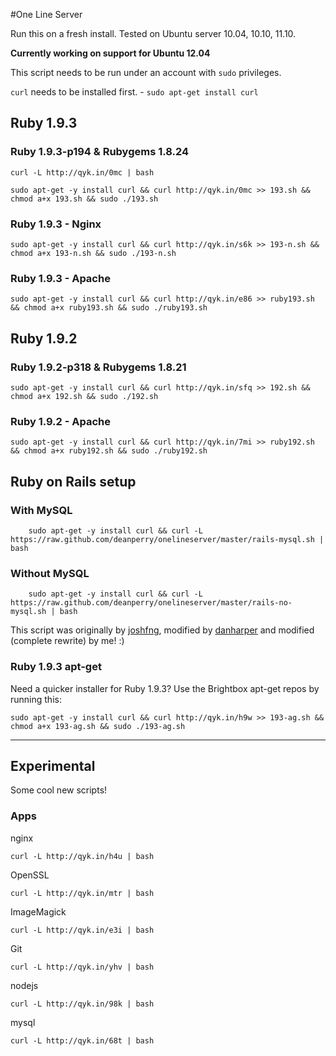 #One Line Server

Run this on a fresh install. Tested on Ubuntu server 10.04, 10.10, 11.10.

**Currently working on support for Ubuntu 12.04**

This script needs to be run under an account with `sudo` privileges.

`curl` needs to be installed first. - `sudo apt-get install curl`

## Ruby 1.9.3

### Ruby 1.9.3-p194 & Rubygems 1.8.24

	curl -L http://qyk.in/0mc | bash
	
    sudo apt-get -y install curl && curl http://qyk.in/0mc >> 193.sh && chmod a+x 193.sh && sudo ./193.sh

### Ruby 1.9.3 - Nginx
    sudo apt-get -y install curl && curl http://qyk.in/s6k >> 193-n.sh && chmod a+x 193-n.sh && sudo ./193-n.sh

### Ruby 1.9.3 - Apache
    sudo apt-get -y install curl && curl http://qyk.in/e86 >> ruby193.sh && chmod a+x ruby193.sh && sudo ./ruby193.sh

## Ruby 1.9.2

### Ruby 1.9.2-p318 & Rubygems 1.8.21
    sudo apt-get -y install curl && curl http://qyk.in/sfq >> 192.sh && chmod a+x 192.sh && sudo ./192.sh

### Ruby 1.9.2 - Apache
    sudo apt-get -y install curl && curl http://qyk.in/7mi >> ruby192.sh && chmod a+x ruby192.sh && sudo ./ruby192.sh


## Ruby on Rails setup

### With MySQL
		sudo apt-get -y install curl && curl -L https://raw.github.com/deanperry/onelineserver/master/rails-mysql.sh | bash

### Without MySQL
		sudo apt-get -y install curl && curl -L https://raw.github.com/deanperry/onelineserver/master/rails-no-mysql.sh | bash

This script was originally by [joshfng](https://github.com/joshfng/railsready), modified by [danharper](https://github.com/danharper/onelineserver) and modified (complete rewrite) by me! :)


### Ruby 1.9.3 apt-get
Need a quicker installer for Ruby 1.9.3? Use the Brightbox apt-get repos by running this:

	sudo apt-get -y install curl && curl http://qyk.in/h9w >> 193-ag.sh && chmod a+x 193-ag.sh && sudo ./193-ag.sh 
	
	
	
---

## Experimental

Some cool new scripts!

### Apps

nginx

	curl -L http://qyk.in/h4u | bash

OpenSSL

	curl -L http://qyk.in/mtr | bash

ImageMagick

	curl -L http://qyk.in/e3i | bash

Git

	curl -L http://qyk.in/yhv | bash

nodejs

	curl -L http://qyk.in/98k | bash

mysql

	curl -L http://qyk.in/68t | bash

